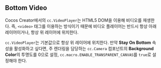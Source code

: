 ## Bottom Video

Cocos Creator에서의 `cc.VideoPlayer`는 HTML5 DOM을 이용해 비디오를 재생한다. 즉, `<video>` 태그를 이용하는 방식이기 때문에 비디오 플레이어는 반드시 항상 아래 레이어이거나, 항상 위 레이어에 위치한다.

`cc.VideoPlayer`는 기본값으로 항상 위 레이어에 위치한다. 만약 **Stay On Bottom** 속성을 활성화하고 싶다면, 주 렌더링을 담당하는 `cc.Camera` 컴포넌트의 **Background Color**의 투명도를 0으로 설정, `cc.macro.ENABLE_TRANSPARENT_CANVAS`를 `true`로 설정해야 한다.
